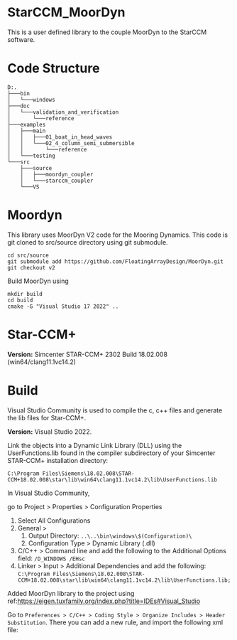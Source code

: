 # StarCCM_MoorDyn
This is a user defined library to the couple MoorDyn to the StarCCM software.

# Code Structure
```
D:.
├───bin
│   └───windows
├───doc
│   └───validation_and_verification
│       └───reference
├───examples
│   ├───main
│   │   ├───01_boat_in_head_waves
│   │   └───02_4_column_semi_submersible
│   │       └───reference
│   └───testing
└───src
    ├───source
    │   ├───moordyn_coupler
    │   └───starccm_coupler
    └───VS
```
# Moordyn
This library uses MoorDyn V2 code for the Mooring Dynamics. This code is git cloned to src/source directory using git submodule. 

```
cd src/source
git submodule add https://github.com/FloatingArrayDesign/MoorDyn.git
git checkout v2
```

Build MoorDyn using
```
mkdir build
cd build
cmake -G "Visual Studio 17 2022" ..
```

# Star-CCM+
**Version:** Simcenter STAR-CCM+ 2302 Build 18.02.008 (win64/clang11.1vc14.2)

# Build
Visual Studio Community is used to compile the c, c++ files and generate the lib files for Star-CCM+.

**Version:** Visual Studio 2022. 

Link the objects into a Dynamic Link Library (DLL) using the UserFunctions.lib found in the compiler subdirectory of your Simcenter STAR-CCM+ installation directory:

`C:\Program Files\Siemens\18.02.008\STAR-CCM+18.02.008\star\lib\win64\clang11.1vc14.2\lib\UserFunctions.lib`

In Visual Studio Community, 



go to Project > Properties > Configuration Properties

1. Select All Configurations
2. General > 
   1. Output Directory: `..\..\bin\windows\$(Configuration)\`
   2. Configuration Type > Dynamic Library (.dll)
3. C/C++ > Command line and add the following to the Additional Options field: `/D_WINDOWS /EHsc`
4. Linker > Input > Additional Dependencies and add the following: `C:\Program Files\Siemens\18.02.008\STAR-CCM+18.02.008\star\lib\win64\clang11.1vc14.2\lib\UserFunctions.lib;`

Added MoorDyn library to the project using ref:https://eigen.tuxfamily.org/index.php?title=IDEs#Visual_Studio

Go to `Preferences > C/C++ > Coding Style > Organize Includes > Header Substitution`. There you can add a new rule, and import the following xml file:

